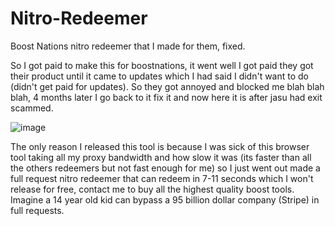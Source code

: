 # Nitro-Redeemer
Boost Nations nitro redeemer that I made for them, fixed.

So I got paid to make this for boostnations, it went well I got paid they got their product until it came to updates which I had said I didn't want to do (didn't get paid for updates). So they got annoyed and blocked me blah blah blah, 4 months later I go back to it fix it and now here it is after jasu had exit scammed.

![image](https://user-images.githubusercontent.com/96021763/179582370-40ded5b2-03a7-4a8c-8b93-09c8aecf8041.png)

The only reason I released this tool is because I was sick of this browser tool taking all my proxy bandwidth and how slow it was (its faster than all the others redeemers but not fast enough for me) so I just went out made a full request nitro redeemer that can redeem in 7-11 seconds which I won't release for free, contact me to buy all the highest quality boost tools. Imagine a 14 year old kid can bypass a 95 billion dollar company (Stripe) in full requests.
